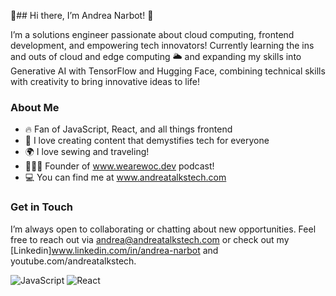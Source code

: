 👋## Hi there, I’m Andrea Narbot! 👋

I’m a solutions engineer passionate about cloud computing, frontend development, and empowering tech innovators! Currently learning the ins and outs of cloud and edge computing 🌥️ and expanding my skills into Generative AI with TensorFlow and Hugging Face, combining technical skills with creativity to bring innovative ideas to life!

### About Me
- 🔥 Fan of JavaScript, React, and all things frontend
- 🎥 I love creating content that demystifies tech for everyone
- 🌍 I love sewing and traveling!
- 👩🏾‍🦱 Founder of www.wearewoc.dev podcast!
- 💻 You can find me at www.andreatalkstech.com

### Get in Touch
I’m always open to collaborating or chatting about new opportunities. Feel free to reach out via andrea@andreatalkstech.com or check out my [Linkedin]www.linkedin.com/in/andrea-narbot and youtube.com/andreatalkstech.


![JavaScript](https://img.shields.io/badge/JavaScript-F7DF1E?style=flat-square&logo=javascript&logoColor=black)
![React](https://img.shields.io/badge/React-61DAFB?style=flat-square&logo=react&logoColor=black)


